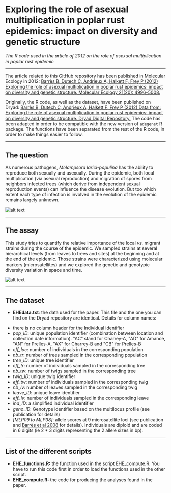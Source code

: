 # Exploring the role of asexual multiplication in poplar rust epidemics: impact on diversity and genetic structure
*The R code used in the article of 2012 on the role of asexual multiplication in poplar rust epidemic*

---
  
The article related to this GitHub repository has been published in Molecular Ecology in 2012: [Barrès B, Dutech C, Andrieux A, Halkett F, Frey P (2012) Exploring the role of asexual multiplication in poplar rust epidemics: impact on diversity and genetic structure. Molecular Ecology 21(20): 4996–5008.](http://dx.doi.org/10.1111/mec.12008)  

Originally, the R code, as well as the dataset, have been published on Dryad:
[Barrès B, Dutech C, Andrieux A, Halkett F, Frey P (2012) Data from: Exploring the role of asexual multiplication in poplar rust epidemics: impact on diversity and genetic structure. Dryad Digital Repository.](http://dx.doi.org/10.5061/dryad.415sg) The code has been adapted in order to be compatible with the new version of `adegenet` R package. The functions have been separated from the rest of the R code, in order to make things easier to follow.  

---

## The question
As numerous pathogens, *Melampsora larici-populina* has the ability to reproduce both sexually and asexually. During the epidemic, both local multiplication (via asexual reproduction) and migration of spores from neighbors infected trees (which derive from independent sexual reproduction events) can influence the disease evolution. But too which extent each type of infection is involved in the evolution of the epidemic remains largely unknown.   

![alt text](https://q77bda.db.files.1drv.com/y4mjzmBC5Xg6S19GrhAC6f4c6r4fQa_N0LPqX3vca6P4sF3u8K-oTatD_pAzEuxYPaTnBUBjge8GE_4Vzm_e0R8LTAloGhA9OE9dgnHUluB64gbteVCDt1AwIIcV_umnSNSAbYa3af1Zrv5vauba8x1DzUVodGLpHJfnd8MJoaOU-PbUHcT-uCHJ-JCEvwWLRJOW7VxVHppLejpljHHY00Exg?width=904&height=354&cropmode=none "Cartoon of the different strains that may influence the course of the epidemic")  

---

## The assay
This study tries to quantify the relative importance of the local *vs.* migrant strains during the course of the epidemic. We sampled strains at several hierarchical levels (from leaves to trees and sites) at the beginning and at the end of the epidemic. Those strains were characterized using molecular markers (microsatellites) and we explored the genetic and genotypic diversity variation in space and time.  

![alt text](https://q77zda.db.files.1drv.com/y4mIITEGA_QJgSfCuVZ8lX0Gd5bitpxZWN1-Z0Vq-RBaEdCaA9WmOvDo2k2ucrkMa273oUDXMBQu_UT0jGh1FA2NXl3PD7jJ0PyYkKAF3CbRWVTTCEpRHoAjE6LsIhSADyEvEphgGV4-4ZPtsjfklHcwX6Ag6c04jf9VcsO3EV-RVtzGifakGBTE9hzsTKaBySqSyZFn6QD0eIvoz_z-9S_Yg?width=925&height=255&cropmode=none "Cartoon of the sampling design of the survey")  

---

## The dataset

* **EHEdata.txt**: the data used for the paper. This file and the one you can find on the Dryad repository are identical. Details for column names: 
 + there is no column header for the Individual identifier
 + *pop_ID*: unique population identifier (combination between location and collection date information). "AC" stand for Charrey-A, "AD" for Amance, "AN" for Prelles-A, "AX" for Charrey-B and "CB" for Prelles-B
 + *eff_loc*: number of individuals in the corresponding population
 + *nb_tr*: number of trees sampled in the corresponding population
 + *tree_ID*: unique tree identifier
 + *eff_tr*: number of individuals sampled in the corresponding tree
 + *nb_tw*: number of twigs sampled in the corresponding tree
 + *twig_ID*: unique twig identifier
 + *eff_tw*: number of individuals sampled in the corresponding twig
 + *nb_lv*: number of leaves sampled in the corresponding twig
 + *leave_ID*: unique leave identifier
 + *eff_lv*: number of individuals sampled in the corresponding leave
 + *ind_ID*: a simplified individual identifier
 + *geno_ID*: Genotype identifier based on the multilocus profile (see publication for details)
 + *[MLP09 to MLP38]*: allele scores at 9 microsatellite loci (see publication and [Barrès et al 2008](http://www.sciencedirect.com/science/article/pii/S1567134808000725) for details). Individuals are diploid and are coded in 6 digits (ie 2 * 3 digits representing the 2 allele sizes in bp).  

---

## List of the different scripts

* **EHE_functions.R:** the function used in the script EHE_compute.R. You have to run this code first in order to load the functions used in the other script. 
* **EHE_compute.R:** the code for producing the analyses found in the paper.  

